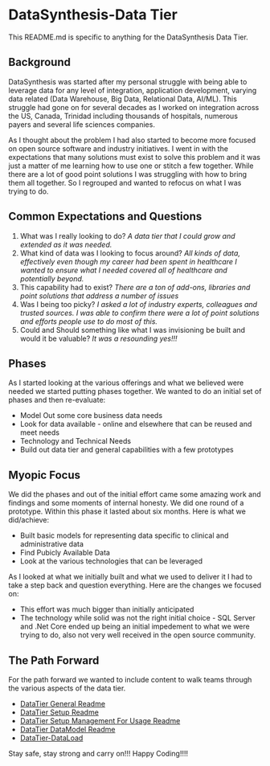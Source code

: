 # DataSynthesis-Data Tier
This README.md is specific to anything for the DataSynthesis Data Tier.

## Background
DataSynthesis was started after my personal struggle with being able to leverage
data for any level of integration, application development, varying data related
(Data Warehouse, Big Data, Relational Data, AI/ML). This struggle had gone on for 
several decades as I worked on integration across the US, Canada, Trinidad including
thousands of hospitals, numerous payers and several life sciences companies. 

As I thought about the problem I had also started to become more focused on open source
software and industry initiatives. I went in with the expectations that many solutions must exist
to solve this problem and it was just a matter of me learning how to use one or stitch a few together.
While there are a lot of good point solutions I was struggling with how to bring them all 
together. So I regrouped and wanted to refocus on what I was trying to do.

## Common Expectations and Questions

1. What was I really looking to do?
   *A data tier that I could grow and extended as it was needed.*
2. What kind of data was I looking to focus around?
   *All kinds of data, effectively even though my career had been spent in healthcare I 
    wanted to ensure what I needed covered all of healthcare and potentially beyond.*
3. This capability had to exist?
    *There are a ton of add-ons, libraries and point solutions that address a number of issues*
4. Was I being too picky?
   *I asked a lot of industry experts, colleagues and trusted sources. I was able to confirm there
    were a lot of point solutions and efforts people use to do most of this.*
5. Could and Should something like what I was invisioning be built and would it be valuable?
   *It was a resounding yes!!!*
   
## Phases 

As I started looking at the various offerings and what we believed were needed we started 
putting phases together. We wanted to do an initial set of phases and then re-evaluate:

* Model Out some core business data needs 
* Look for data available - online and elsewhere that can be reused and meet needs
* Technology and Technical Needs
* Build out data tier and general capabilities with a few prototypes 

## Myopic Focus

We did the phases and out of the initial effort came some amazing work and findings and some
moments of internal honesty. We did one round of a prototype. Within this phase it lasted 
about six months. Here is what we did/achieve:

* Built basic models for representing data specific to clinical and administrative data
* Find Pubicly Available Data
* Look at the various technologies that can be leveraged

As I looked at what we initially built and what we used to deliver it I had to take a step back and 
question everything. Here are the changes we focused on:

* This effort was much bigger than initially anticipated
* The technology while solid was not the right initial choice - SQL Server and .Net Core ended 
up being an initial impedement to what we were trying to do, also not very well received in
the open source community.

## The Path Forward

For the path forward we wanted to include content to walk teams through the various aspects of the 
data tier.

* [DataTier General Readme](https://github.com/RedHat-Healthcare/DataSynthesis/blob/master/DataTier/DataSynthesis-DataTier-General.md)
* [DataTier Setup Readme](https://github.com/RedHat-Healthcare/DataSynthesis/blob/master/DataTier/DataSynthesis-DataTier-Setup.md)
* [DataTier Setup Management For Usage Readme](https://github.com/RedHat-Healthcare/DataSynthesis/blob/master/DataTier/DataSynthesis-DataTier-PlatformSetupMgmt.md)
* [DataTier DataModel Readme](https://github.com/RedHat-Healthcare/DataSynthesis/blob/master/DataTier/DataSynthesis-DataTier-DataModel.md)
* [DataTier-DataLoad](https://github.com/RedHat-Healthcare/DataSynthesis/blob/master/DataTier/DataTier-DataLoad.md)

Stay safe, stay strong and carry on!!! Happy Coding!!!!

